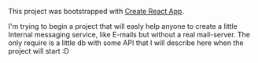 This project was bootstrapped with [Create React App](https://github.com/facebookincubator/create-react-app).

I'm trying to begin a project that will easly help anyone to create a little Internal messaging service, like E-mails but without a real mail-server.
The only require is a little db with some API that I will describe here when the project will start :D